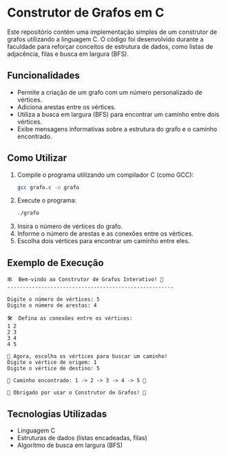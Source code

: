 # Construtor de Grafos em C

Este repositório contém uma implementação simples de um construtor de grafos utilizando a linguagem C. O código foi desenvolvido durante a faculdade para reforçar conceitos de estrutura de dados, como listas de adjacência, filas e busca em largura (BFS).

## Funcionalidades
- Permite a criação de um grafo com um número personalizado de vértices.
- Adiciona arestas entre os vértices.
- Utiliza a busca em largura (BFS) para encontrar um caminho entre dois vértices.
- Exibe mensagens informativas sobre a estrutura do grafo e o caminho encontrado.

## Como Utilizar
1. Compile o programa utilizando um compilador C (como GCC):
   ```sh
   gcc grafo.c -o grafo
   ```
2. Execute o programa:
   ```sh
   ./grafo
   ```
3. Insira o número de vértices do grafo.
4. Informe o número de arestas e as conexões entre os vértices.
5. Escolha dois vértices para encontrar um caminho entre eles.

## Exemplo de Execução
```
🕸️  Bem-vindo ao Construtor de Grafos Interativo! 🎯
------------------------------------------------------

Digite o número de vértices: 5
Digite o número de arestas: 4

🛠️  Defina as conexões entre os vértices:
1 2
2 3
3 4
4 5

🎯 Agora, escolha os vértices para buscar um caminho!
Digite o vértice de origem: 1
Digite o vértice de destino: 5

🚀 Caminho encontrado: 1 -> 2 -> 3 -> 4 -> 5 🎯

🌟 Obrigado por usar o Construtor de Grafos! 🚀
```

## Tecnologias Utilizadas
- Linguagem C
- Estruturas de dados (listas encadeadas, filas)
- Algoritmo de busca em largura (BFS)



